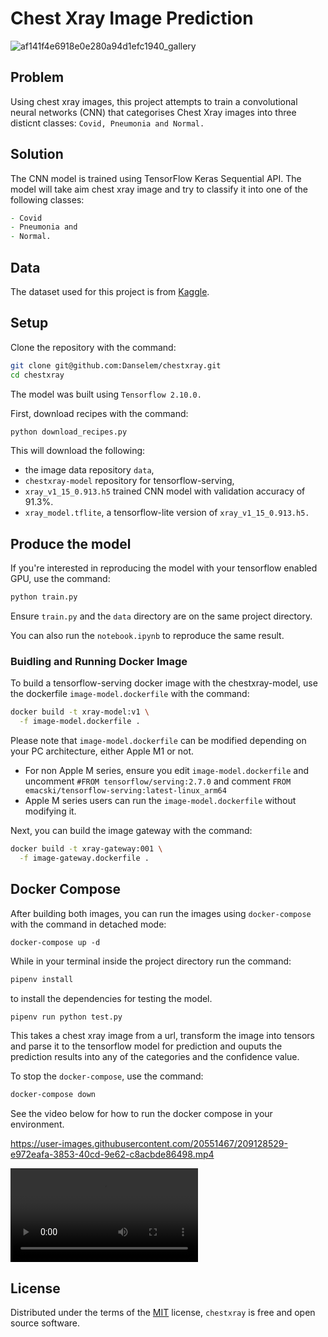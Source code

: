 # Chest Xray Image Prediction
![af141f4e6918e0e280a94d1efc1940_gallery](https://user-images.githubusercontent.com/20551467/209189643-a0e28043-1559-49c7-ad34-9632e434bece.jpg)


## Problem
Using chest xray images, this project attempts to train a convolutional neural networks (CNN) that categorises Chest Xray images into three disticnt classes: `Covid, Pneumonia and Normal.`

## Solution
The CNN model is trained using TensorFlow Keras Sequential API. The model will take aim chest xray image and try to classify it into one of the following classes:

```zsh
- Covid
- Pneumonia and 
- Normal.
```

## Data
The dataset used for this project is from [Kaggle](https://www.kaggle.com/datasets/subhankarsen/novel-covid19-chestxray-repository?select=data).

## Setup
Clone the repository with the command:
```bash
git clone git@github.com:Danselem/chestxray.git
cd chestxray
```

The model was built using `Tensorflow 2.10.0.`

First, download recipes with the command:

```bash
python download_recipes.py
```
This will download the following:
- the image data repository `data`, 
- `chestxray-model` repository for tensorflow-serving,
- `xray_v1_15_0.913.h5` trained CNN model with validation accuracy of 91.3%.
- `xray_model.tflite`, a tensorflow-lite version of `xray_v1_15_0.913.h5.`

## Produce the model
If you're interested in reproducing the model with your tensorflow enabled GPU, use the command:
```bash
python train.py
```
Ensure `train.py` and the `data` directory are on the same project directory.

You can also run the `notebook.ipynb` to reproduce the same result.



### Buidling and Running Docker Image

<!-- ```bash
docker run -it --rm \
  -p 8500:8500 \
  -v $(pwd)/chestxray-model:/models/chestxray-model/1 \
  -e MODEL_NAME="chestxray-model" \
  tensorflow/serving:2.7.0
```
Or if you're using Apple M1 (silicon) series, use the command:

```bash
docker run -it --rm \
  -p 8500:8500 \
  -v $(pwd)/chestxray-model:/models/chestxray-model/1 \
  -e MODEL_NAME="chestxray-model" \
  emacski/tensorflow-serving:latest-linux_arm64
``` -->
To build a tensorflow-serving docker image with the chestxray-model, use the dockerfile `image-model.dockerfile` with the command:

```bash
docker build -t xray-model:v1 \
  -f image-model.dockerfile .
```
Please note that `image-model.dockerfile` can be modified depending on your PC architecture, either Apple M1 or not.

- For non Apple M series, ensure you edit `image-model.dockerfile` and uncomment `#FROM tensorflow/serving:2.7.0` and comment `FROM emacski/tensorflow-serving:latest-linux_arm64`
- Apple M series users can run the `image-model.dockerfile` without modifying it.

Next, you can build the image gateway with the command:
<!-- ```bash
docker run -it --rm \
  -p 8500:8500 \
  xray-model:v1 -->
<!-- ``` -->


```bash
docker build -t xray-gateway:001 \
  -f image-gateway.dockerfile .
```

<!-- ```bash
docker run -it --rm \
  -p 9696:9696 \
  xray-gateway:001
``` -->

## Docker Compose
After building both images, you can run the images using `docker-compose` with the command in detached mode:
<!-- pipenv run python gateway.py -->

```
docker-compose up -d
```

While in your terminal inside the project directory run the command:
```bash
pipenv install
```
to install the dependencies for testing the model.

```bash
pipenv run python test.py
```
This takes a chest xray image from a url, transform the image into tensors and parse it to the tensorflow model for prediction and ouputs the prediction results into any of the categories and the confidence value.

To stop the `docker-compose`, use the command:
```bash
docker-compose down
```

See the video below for how to run the docker compose in your environment.



https://user-images.githubusercontent.com/20551467/209128529-e972eafa-3853-40cd-9e62-c8acbde86498.mp4



<video src='https://cloudcape.saao.ac.za/index.php/s/JILbWNrXsvhNwX0/download'></video>


## License
Distributed under the terms of the [MIT](https://opensource.org/licenses/MIT) license, `chestxray` is free and open source software.
